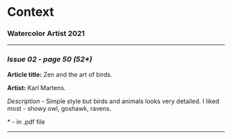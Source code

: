# Context

### Watercolor Artist 2021
___
### ***Issue 02 - page 50 (52\*)***

**Article title:** Zen and the art of birds.

**Artist:** Karl Martens.

*Description* - Simple style but birds and animals looks very detailed. I liked most - showy owl, goshawk, ravens.

\* - in .pdf file

---






